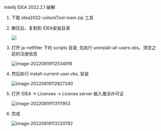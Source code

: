 Intellij IDEA 2022.2.1 破解

1. 下载 idea2022-unlockTool-main.zip 工具

2. 解压后，复制到 IDEA安装目录

   ![](D:\test\ideaunlock\Intellij-IDEA-2022-unlock\image\image-20220819112157448.png)

3. 打开 ja-netfilter 下的 scripts 目录, 先执行 uninstall-all-users.vbs，清空之前的注册信息

   ![image-20220819112534916](C:\Users\刘俊杰\AppData\Roaming\Typora\typora-user-images\image-20220819112534916.png)

4. 然后执行 install-current-user.vbs, 安装

   ![image-20220819112827240](C:\Users\刘俊杰\AppData\Roaming\Typora\typora-user-images\image-20220819112827240.png)

5. 打开 IDEA -> Licenses -> License server 输入激活许可证

   ![image-20220819113111953](C:\Users\刘俊杰\AppData\Roaming\Typora\typora-user-images\image-20220819113111953.png)

6. 完成

   ![image-20220819113220792](C:\Users\刘俊杰\AppData\Roaming\Typora\typora-user-images\image-20220819113220792.png)
